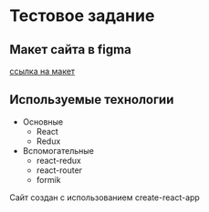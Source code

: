 # Тестовое задание

## Макет сайта в figma

[ссылка на макет](https://www.figma.com/file/w7yaFmRCdmxcaWfOlEoihy/test-site?node-id=0%3A1)

## Используемые технологии

* Основные
  * React
  * Redux
* Вспомогательные
  * react-redux
  * react-router
  * formik

Сайт создан с использованием create-react-app